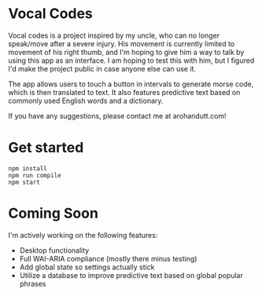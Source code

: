 # Vocal Codes
Vocal codes is a project inspired by my uncle, who can no longer speak/move after a severe injury. His movement is currently limited to movement of his right thumb, and I'm hoping to give him a way to talk by using this app as an interface. I am hoping to test this with him, but I figured I'd make the project public in case anyone else can use it. 

The app allows users to touch a button in intervals to generate morse code, which is then translated to text. It also features predictive text based on commonly used English words and a dictionary.

If you have any suggestions, please contact me at arohandutt.com!

# Get started

```
npm install
npm run compile
npm start
```

# Coming Soon

I'm actively working on the following features:

- Desktop functionality
- Full WAI-ARIA compliance (mostly there minus testing)
- Add global state so settings actually stick
- Utilize a database to improve predictive text based on global popular phrases